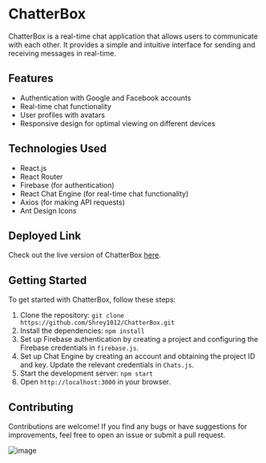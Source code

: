 # ChatterBox

ChatterBox is a real-time chat application that allows users to communicate with each other. It provides a simple and intuitive interface for sending and receiving messages in real-time.

## Features

- Authentication with Google and Facebook accounts
- Real-time chat functionality
- User profiles with avatars
- Responsive design for optimal viewing on different devices

## Technologies Used

- React.js
- React Router
- Firebase (for authentication)
- React Chat Engine (for real-time chat functionality)
- Axios (for making API requests)
- Ant Design Icons

## Deployed Link

Check out the live version of ChatterBox [here](https://chatterbox-chat-app.netlify.app/).

## Getting Started

To get started with ChatterBox, follow these steps:

1. Clone the repository: `git clone https://github.com/Shrey1012/ChatterBox.git`
2. Install the dependencies: `npm install`
3. Set up Firebase authentication by creating a project and configuring the Firebase credentials in `firebase.js`.
4. Set up Chat Engine by creating an account and obtaining the project ID and key. Update the relevant credentials in `Chats.js`.
5. Start the development server: `npm start`
6. Open `http://localhost:3000` in your browser.

## Contributing

Contributions are welcome! If you find any bugs or have suggestions for improvements, feel free to open an issue or submit a pull request.


![image](https://github.com/Shrey1012/ChaterBox/assets/91370582/021f7924-077b-411f-b2b5-eae65fdcb99f)

